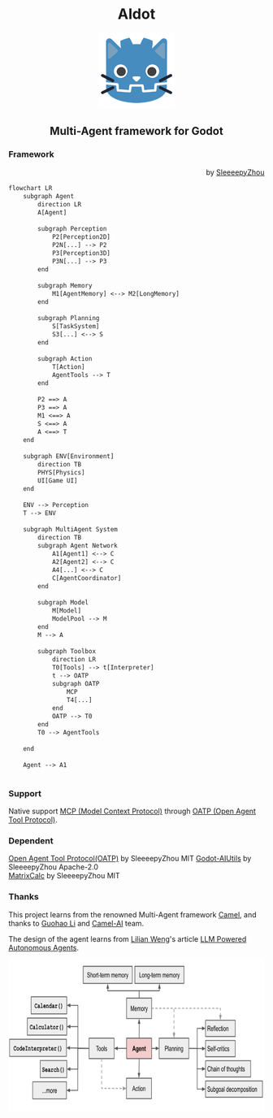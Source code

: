 # <center>AIdot</center>
<p align="center">
  <a href="https://github.com/SleeeepyZhou/AIdot">
	<img src="./addons/AIdot/Res/UI/icon.png" width="150" alt="AIdot logo">
  </a>
</p>

<!-- <div align="center">

[![Moe Counter](https://count.getloli.com/@AIdot?name=AIdot&theme=moebooru)](https://github.com/SleeeepyZhou/AIdot)

</div> -->

## <center>Multi-Agent framework for Godot</center>

### Framework

<div align="right">

  by [SleeeepyZhou](https://github.com/SleeeepyZhou)

</div>

```mermaid
flowchart LR
	subgraph Agent
		direction LR
		A[Agent]

		subgraph Perception
			P2[Perception2D]
			P2N[...] --> P2
			P3[Perception3D]
			P3N[...] --> P3
		end

		subgraph Memory
			M1[AgentMemory] <--> M2[LongMemory]
		end

		subgraph Planning
			S[TaskSystem]
			S3[...] <--> S
		end

		subgraph Action
			T[Action]
			AgentTools --> T
		end

		P2 ==> A
		P3 ==> A
		M1 <==> A
		S <==> A
		A <==> T
	end

	subgraph ENV[Environment]
		direction TB
		PHYS[Physics]
		UI[Game UI]
	end

	ENV --> Perception
	T --> ENV

	subgraph MultiAgent System
		direction TB
		subgraph Agent Network
			A1[Agent1] <--> C
			A2[Agent2] <--> C
			A4[...] <--> C
			C[AgentCoordinator]
		end

		subgraph Model
			M[Model]
			ModelPool --> M
		end
		M --> A

		subgraph Toolbox
			direction LR
			T0[Tools] --> t[Interpreter]
			t --> OATP
			subgraph OATP
				MCP
				T4[...]
			end
			OATP --> T0
		end
		T0 --> AgentTools

	end

	Agent --> A1
	
```

### Support
Native support [MCP (Model Context Protocol)](https://github.com/modelcontextprotocol) through [OATP (Open Agent Tool Protocol)](https://github.com/SleeeepyZhou/OpenAgentToolProtocol).  

### Dependent
[Open Agent Tool Protocol(OATP)](https://github.com/SleeeepyZhou/OpenAgentToolProtocol) by SleeeepyZhou MIT
[Godot-AIUtils](https://github.com/SleeeepyZhou/Godot-AIUtils) by SleeeepyZhou Apache-2.0  
[MatrixCalc](https://github.com/SleeeepyZhou/MatrixCalc) by SleeeepyZhou MIT

### Thanks
This project learns from the renowned Multi-Agent framework [Camel](https://www.camel-ai.org), and thanks to [Guohao Li](https://github.com/lightaime) and [Camel-AI](https://github.com/camel-ai) team.

The design of the agent learns from [Lilian Weng](https://github.com/lilianweng)'s article [LLM Powered Autonomous Agents](https://lilianweng.github.io/posts/2023-06-23-agent/).  

<p align="center">
  <a href="https://lilianweng.github.io/posts/2023-06-23-agent/">
	<img src="./addons/AIdot/.Asset/LLMPoweredAutonomousAgents.png" height="300" alt="LLM Powered Autonomous Agents">
  </a>
</p>